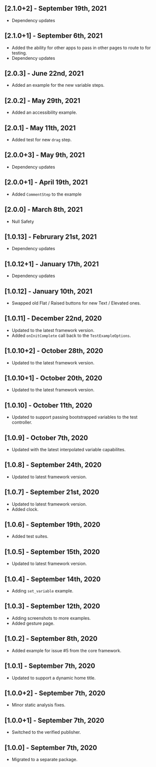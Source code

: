 ## [2.1.0+2] - September 19th, 2021

* Dependency updates


## [2.1.0+1] - September 6th, 2021

* Added the ability for other apps to pass in other pages to route to for testing.
* Dependency updates


## [2.0.3] - June 22nd, 2021

* Added an example for the new variable steps.


## [2.0.2] - May 29th, 2021

* Added an accessibility example.


## [2.0.1] - May 11th, 2021

* Added test for new `drag` step.


## [2.0.0+3] - May 9th, 2021

* Dependency updates


## [2.0.0+1] - April 19th, 2021

* Added `CommentStep` to the example


## [2.0.0] - March 8th, 2021

* Null Safety


## [1.0.13] - Februrary 21st, 2021

* Dependency updates


## [1.0.12+1] - January 17th, 2021

* Dependency updates


## [1.0.12] - January 10th, 2021

* Swapped old Flat / Raised buttons for new Text / Elevated ones.


## [1.0.11] - December 22nd, 2020

* Updated to the latest framework version.
* Added `onInitComplete` call back to the `TestExampleOptions`.


## [1.0.10+2] - October 28th, 2020

* Updated to the latest framework version.


## [1.0.10+1] - October 20th, 2020

* Updated to the latest framework version.


## [1.0.10] - October 11th, 2020

* Updated to support passing bootstrapped variables to the test controller.


## [1.0.9] - October 7th, 2020

* Updated with the latest interpolated variable capabilites.


## [1.0.8] - September 24th, 2020

* Updated to latest framework version.


## [1.0.7] - September 21st, 2020

* Updated to latest framework version.
* Added clock.


## [1.0.6] - September 19th, 2020

* Added test suites.


## [1.0.5] - September 15th, 2020

* Updated to latest framework version.


## [1.0.4] - September 14th, 2020

* Adding `set_variable` example.


## [1.0.3] - September 12th, 2020

* Adding screenshots to more examples.
* Added gesture page.


## [1.0.2] - September 8th, 2020

* Added example for issue #5 from the core framework.


## [1.0.1] - September 7th, 2020

* Updated to support a dynamic home title.


## [1.0.0+2] - September 7th, 2020

* Minor static analysis fixes.


## [1.0.0+1] - September 7th, 2020

* Switched to the verified publisher.


## [1.0.0] - September 7th, 2020

* Migrated to a separate package.
